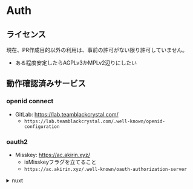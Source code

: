 # Auth

## ライセンス

現在、PR作成目的以外の利用は、事前の許可がない限り許可していません。
  - ある程度安定したらAGPLv3かMPLv2辺りにしたい

## 動作確認済みサービス

### openid connect

- GitLab: <https://lab.teamblackcrystal.com/>
  - `https://lab.teamblackcrystal.com/.well-known/openid-configuration`

### oauth2

- Misskey: <https://ac.akirin.xyz/>
  - isMisskeyフラグを立てること
  - `https://ac.akirin.xyz/.well-known/oauth-authorization-server`

<details>
<summary>nuxt</summary>
# Nuxt Minimal Starter

Look at the [Nuxt documentation](https://nuxt.com/docs/getting-started/introduction) to learn more.

## Setup

Make sure to install dependencies:

```bash
# npm
npm install

# pnpm
pnpm install

# yarn
yarn install

# bun
bun install
```

## Development Server

Start the development server on `http://localhost:3000`:

```bash
# npm
npm run dev

# pnpm
pnpm dev

# yarn
yarn dev

# bun
bun run dev
```

## Production

Build the application for production:

```bash
# npm
npm run build

# pnpm
pnpm build

# yarn
yarn build

# bun
bun run build
```

Locally preview production build:

```bash
# npm
npm run preview

# pnpm
pnpm preview

# yarn
yarn preview

# bun
bun run preview
```

Check out the [deployment documentation](https://nuxt.com/docs/getting-started/deployment) for more information.
</details>
